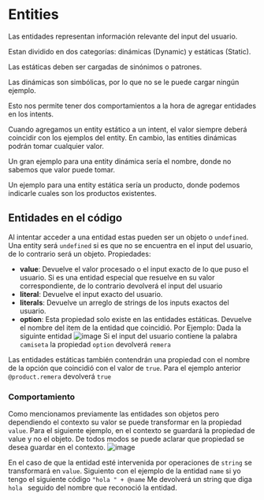 # Entities
Las entidades representan información relevante del input del usuario.

Estan dividido en dos categorías: dinámicas (Dynamic) y estáticas (Static). 

Las estáticas deben ser cargadas de sinónimos o patrones.

Las dinámicas son simbólicas, por lo que no se le puede cargar ningún ejemplo.

Esto nos permite tener dos comportamientos a la hora de agregar entidades en los intents.

Cuando agregamos un entity estático a un intent, el valor siempre deberá coincidir con los ejemplos del entity. En cambio, las entities dinámicas podrán tomar cualquier valor.

Un gran ejemplo para una entity dinámica sería el nombre, donde no sabemos que valor puede tomar.

Un ejemplo para una entity estática sería un producto, donde podemos indicarle cuales son los productos existentes.

## Entidades en el código
Al intentar acceder a una entidad estas pueden ser un objeto o `undefined`. Una entity será `undefined` si es que no se encuentra en el input del usuario, de lo contrario será un objeto.
Propiedades:
 - **value**:  Devuelve el valor procesado o el input exacto de lo que puso el usuario. Si es una entidad especial que resuelve en su valor correspondiente, de lo contrario devolverá el input del usuario
 - **literal**: Devuelve el input exacto del usuario.
 - **literals**: Devuelve un arreglo de strings de los inputs exactos del usuario.
 - **option**: Esta propiedad solo existe en las entidades estáticas. Devuelve el nombre del item de la entidad que coincidió.
 Por Ejemplo: Dada la siguinte entidad ![image](https://user-images.githubusercontent.com/25674513/199063585-c3158218-2516-4e92-923c-c5a9f024b71f.png)
 Si el input del usuario contiene la palabra `camiseta` la propiedad `option` devolverá `remera`
 
 Las entidades estáticas también contendrán una propiedad con el nombre de la opción que coincidió con el valor de `true`.
 Para el ejemplo anterior `@product.remera` devolverá `true`
 
### Comportamiento
Como mencionamos previamente las entidades son objetos pero dependiendo el contexto su valor se puede transformar en la propiedad `value`.
Para el siguiente ejemplo, en el contexto se guardará la propiedad de value y no el objeto. De todos modos se puede aclarar que propiedad se desea guardar en el contexto.
![image](https://user-images.githubusercontent.com/25674513/199065867-1c84642c-2dc0-4f55-94fe-a947456b6360.png)
 
En el caso de que la entidad esté intervenida por operaciones de `string` se transformará en `value`.
Siguiento con el ejemplo de la entidad `name` si yo tengo el siguiente código `"hola " + @name` Me devolverá un string que diga `hola ` seguido del nombre que reconoció la entidad.

